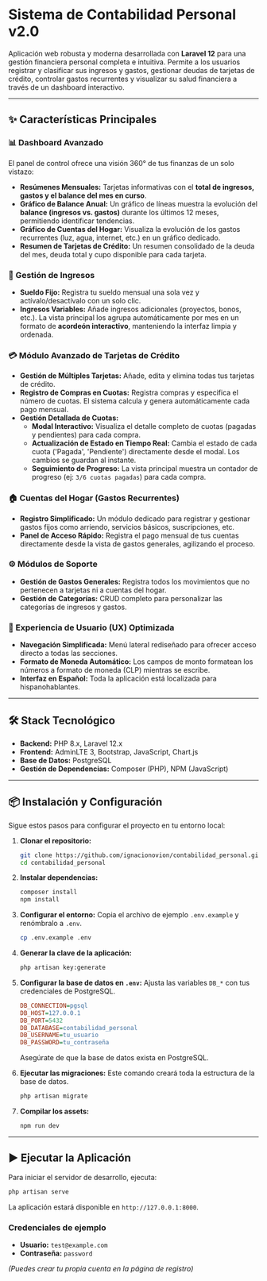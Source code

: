 # Sistema de Contabilidad Personal v2.0

Aplicación web robusta y moderna desarrollada con **Laravel 12** para una gestión financiera personal completa e intuitiva. Permite a los usuarios registrar y clasificar sus ingresos y gastos, gestionar deudas de tarjetas de crédito, controlar gastos recurrentes y visualizar su salud financiera a través de un dashboard interactivo.

---

## ✨ Características Principales

### 📊 Dashboard Avanzado
El panel de control ofrece una visión 360° de tus finanzas de un solo vistazo:
-   **Resúmenes Mensuales:** Tarjetas informativas con el **total de ingresos, gastos y el balance del mes en curso**.
-   **Gráfico de Balance Anual:** Un gráfico de líneas muestra la evolución del **balance (ingresos vs. gastos)** durante los últimos 12 meses, permitiendo identificar tendencias.
-   **Gráfico de Cuentas del Hogar:** Visualiza la evolución de los gastos recurrentes (luz, agua, internet, etc.) en un gráfico dedicado.
-   **Resumen de Tarjetas de Crédito:** Un resumen consolidado de la deuda del mes, deuda total y cupo disponible para cada tarjeta.

### 💸 Gestión de Ingresos
-   **Sueldo Fijo:** Registra tu sueldo mensual una sola vez y actívalo/desactívalo con un solo clic.
-   **Ingresos Variables:** Añade ingresos adicionales (proyectos, bonos, etc.). La vista principal los agrupa automáticamente por mes en un formato de **acordeón interactivo**, manteniendo la interfaz limpia y ordenada.

### 💳 Módulo Avanzado de Tarjetas de Crédito
-   **Gestión de Múltiples Tarjetas:** Añade, edita y elimina todas tus tarjetas de crédito.
-   **Registro de Compras en Cuotas:** Registra compras y especifica el número de cuotas. El sistema calcula y genera automáticamente cada pago mensual.
-   **Gestión Detallada de Cuotas:**
    -   **Modal Interactivo:** Visualiza el detalle completo de cuotas (pagadas y pendientes) para cada compra.
    -   **Actualización de Estado en Tiempo Real:** Cambia el estado de cada cuota ('Pagada', 'Pendiente') directamente desde el modal. Los cambios se guardan al instante.
    -   **Seguimiento de Progreso:** La vista principal muestra un contador de progreso (ej: `3/6 cuotas pagadas`) para cada compra.

### 🏠 Cuentas del Hogar (Gastos Recurrentes)
-   **Registro Simplificado:** Un módulo dedicado para registrar y gestionar gastos fijos como arriendo, servicios básicos, suscripciones, etc.
-   **Panel de Acceso Rápido:** Registra el pago mensual de tus cuentas directamente desde la vista de gastos generales, agilizando el proceso.

### ⚙️ Módulos de Soporte
-   **Gestión de Gastos Generales:** Registra todos los movimientos que no pertenecen a tarjetas ni a cuentas del hogar.
-   **Gestión de Categorías:** CRUD completo para personalizar las categorías de ingresos y gastos.

### 🚀 Experiencia de Usuario (UX) Optimizada
-   **Navegación Simplificada:** Menú lateral rediseñado para ofrecer acceso directo a todas las secciones.
-   **Formato de Moneda Automático:** Los campos de monto formatean los números a formato de moneda (CLP) mientras se escribe.
-   **Interfaz en Español:** Toda la aplicación está localizada para hispanohablantes.

---

## 🛠️ Stack Tecnológico

-   **Backend:** PHP 8.x, Laravel 12.x
-   **Frontend:** AdminLTE 3, Bootstrap, JavaScript, Chart.js
-   **Base de Datos:** PostgreSQL
-   **Gestión de Dependencias:** Composer (PHP), NPM (JavaScript)

---

## 📦 Instalación y Configuración

Sigue estos pasos para configurar el proyecto en tu entorno local:

1.  **Clonar el repositorio:**
    ```bash
    git clone https://github.com/ignacionovion/contabilidad_personal.git
    cd contabilidad_personal
    ```

2.  **Instalar dependencias:**
    ```bash
    composer install
    npm install
    ```

3.  **Configurar el entorno:**
    Copia el archivo de ejemplo `.env.example` y renómbralo a `.env`.
    ```bash
    cp .env.example .env
    ```

4.  **Generar la clave de la aplicación:**
    ```bash
    php artisan key:generate
    ```

5.  **Configurar la base de datos en `.env`:**
    Ajusta las variables `DB_*` con tus credenciales de PostgreSQL.
    ```ini
    DB_CONNECTION=pgsql
    DB_HOST=127.0.0.1
    DB_PORT=5432
    DB_DATABASE=contabilidad_personal
    DB_USERNAME=tu_usuario
    DB_PASSWORD=tu_contraseña
    ```
    Asegúrate de que la base de datos exista en PostgreSQL.

6.  **Ejecutar las migraciones:**
    Este comando creará toda la estructura de la base de datos.
    ```bash
    php artisan migrate
    ```

7.  **Compilar los assets:**
    ```bash
    npm run dev
    ```

---

## ▶️ Ejecutar la Aplicación

Para iniciar el servidor de desarrollo, ejecuta:
```bash
php artisan serve
```
La aplicación estará disponible en `http://127.0.0.1:8000`.

### Credenciales de ejemplo
-   **Usuario:** `test@example.com`
-   **Contraseña:** `password`

*(Puedes crear tu propia cuenta en la página de registro)*
